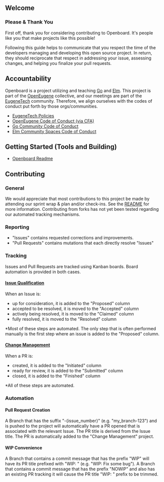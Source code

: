 ## Welcome

### Please & Thank You

First off, thank you for considering contributing to Openboard. It's people
like you that make projects like this possible!

Following this guide helps to communicate that you respect the time of the 
developers managing and developing this open source project. In return, they 
should reciprocate that respect in addressing your issue, assessing changes, 
and helping you finalize your pull requests.

## Accountability

Openboard is a project utilizing and teaching [Go](https://golang.org) and 
[Elm](https://elm-lang.org). This project is part of the 
[OpenEugene](http://openeugene.org) collective, and our meetings are part of 
the [EugeneTech](https://eugenetech.org) community. Therefore, we align 
ourselves with the codes of conduct put forth by those orgs/communities.

- [EugeneTech Policies](https://github.com/EugTech/policies)
- [OpenEugene Code of Conduct (via CFA)](https://brigade.codeforamerica.org/about/code-of-conduct)
- [Go Community Code of Conduct](https://golang.org/conduct)
- [Elm Community Spaces Code of Conduct](https://github.com/elm-community/discussions/blob/master/code-of-conduct.md)

## Getting Started (Tools and Building)

- [Openboard Readme](../README.md)

## Contributing

### General

We would appreciate that most contributions to this project be made by attending
our sprint wrap & plan and/or check-ins. See the
[README](../README.md) for more
information. Contributing from forks has not yet been tested regarding our
automated tracking mechanisms.

### Reporting

- "Issues" contains requested corrections and improvements.
- "Pull Requests" contains mutations that each directly resolve "Issues"

### Tracking

Issues and Pull Requests are tracked using Kanban boards. Board automation is
provided in both cases.

#### [Issue Qualification](https://github.com/OpenEugene/openboard/projects/3)

When an Issue is:
- up for consideration, it is added to the "Proposed" column
- accepted to be resolved, it is moved to the "Accepted" column
- actively being resolved, it is moved to the "Claimed" column
- fully resolved, it is moved to the "Resolved" column

*Most of these steps are automated. The only step that is often performed
manually is the first step where an issue is added to the "Proposed" column.

#### [Change Management](https://github.com/OpenEugene/openboard/projects/1)

When a PR is:
- created, it is added to the "Initiated" column
- ready for review, it is added to the "Submitted" column
- closed, it is added to the "Finished" column

*All of these steps are automated.

### Automation

#### Pull Request Creation
A Branch that has the suffix "-{issue_number}" (e.g. "my_branch-123") and is
pushed to the project will automatically have a PR opened that is associated 
with the relevant Issue. The PR title is derived from the Issue title. The PR is
automatically added to the "Change Management" project.

#### WIP Convenience
A Branch that contains a commit message that has the prefix "WIP" will have its
PR title prefixed with "WIP: " (e.g. "WIP: Fix some bug"). A Branch that
contains a commit message that has the prefix "NOWIP" and also has an existing
PR tracking it will cause the PR title "WIP: " prefix to be trimmed.
